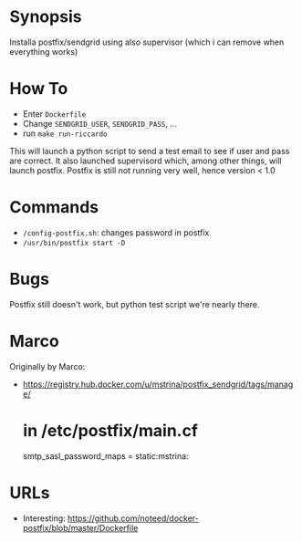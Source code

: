 
Synopsis
========

Installa postfix/sendgrid using also supervisor (which i can remove when everything works)


How To
======

* Enter `Dockerfile`
* Change `SENDGRID_USER`, `SENDGRID_PASS`, ...
* run `make run-riccardo`

This will launch a python script to send a test email to see if user and pass are correct.
It also launched supervisord which, among other things, will launch postfix.
Postfix is still not running very well, hence version < 1.0

Commands
========

* `/config-postfix.sh`: changes password in postfix
* `/usr/bin/postfix start -D`

Bugs
====

Postfix still doesn't work, but python test script we're nearly there.


Marco
=====

Originally by Marco:

* https://registry.hub.docker.com/u/mstrina/postfix_sendgrid/tags/manage/

    # in /etc/postfix/main.cf
    smtp_sasl_password_maps = static:mstrina:<HisPassword>


URLs
====

* Interesting: https://github.com/noteed/docker-postfix/blob/master/Dockerfile
